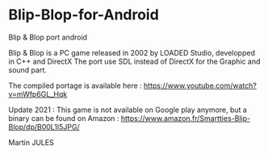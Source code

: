 # Blip-Blop-for-Android
Blip &amp;  Blop port android

Blip & Blop is a PC game released in 2002 by LOADED Studio, developped in C++ and DirectX
The port use SDL instead of DirectX for the Graphic and sound part.

The compiled portage is available here : https://www.youtube.com/watch?v=mWfp6GL_Hqk

Update 2021 : 
This game is not available on Google play anymore, but a binary can be found on Amazon : https://www.amazon.fr/Smartties-Blip-Blop/dp/B00L1I5JPG/

Martin JULES

